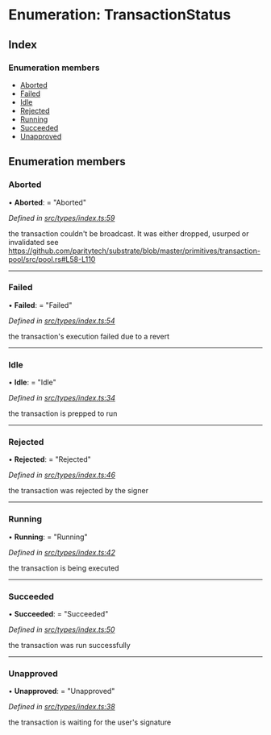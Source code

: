 # Enumeration: TransactionStatus

## Index

### Enumeration members

* [Aborted](transactionstatus.md#aborted)
* [Failed](transactionstatus.md#failed)
* [Idle](transactionstatus.md#idle)
* [Rejected](transactionstatus.md#rejected)
* [Running](transactionstatus.md#running)
* [Succeeded](transactionstatus.md#succeeded)
* [Unapproved](transactionstatus.md#unapproved)

## Enumeration members

###  Aborted

• **Aborted**: = "Aborted"

*Defined in [src/types/index.ts:59](https://github.com/PolymathNetwork/polymesh-sdk/blob/44d12f59/src/types/index.ts#L59)*

the transaction couldn't be broadcast. It was either dropped, usurped or invalidated
see https://github.com/paritytech/substrate/blob/master/primitives/transaction-pool/src/pool.rs#L58-L110

___

###  Failed

• **Failed**: = "Failed"

*Defined in [src/types/index.ts:54](https://github.com/PolymathNetwork/polymesh-sdk/blob/44d12f59/src/types/index.ts#L54)*

the transaction's execution failed due to a revert

___

###  Idle

• **Idle**: = "Idle"

*Defined in [src/types/index.ts:34](https://github.com/PolymathNetwork/polymesh-sdk/blob/44d12f59/src/types/index.ts#L34)*

the transaction is prepped to run

___

###  Rejected

• **Rejected**: = "Rejected"

*Defined in [src/types/index.ts:46](https://github.com/PolymathNetwork/polymesh-sdk/blob/44d12f59/src/types/index.ts#L46)*

the transaction was rejected by the signer

___

###  Running

• **Running**: = "Running"

*Defined in [src/types/index.ts:42](https://github.com/PolymathNetwork/polymesh-sdk/blob/44d12f59/src/types/index.ts#L42)*

the transaction is being executed

___

###  Succeeded

• **Succeeded**: = "Succeeded"

*Defined in [src/types/index.ts:50](https://github.com/PolymathNetwork/polymesh-sdk/blob/44d12f59/src/types/index.ts#L50)*

the transaction was run successfully

___

###  Unapproved

• **Unapproved**: = "Unapproved"

*Defined in [src/types/index.ts:38](https://github.com/PolymathNetwork/polymesh-sdk/blob/44d12f59/src/types/index.ts#L38)*

the transaction is waiting for the user's signature

